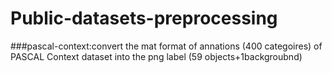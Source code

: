 # Public-datasets-preprocessing
###pascal-context:convert the mat format of annations (400 categoires) of PASCAL Context dataset into the png label (59 objects+1backgroubnd)
